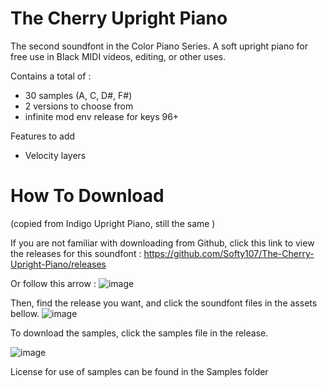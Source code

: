 # The Cherry Upright Piano
The second soundfont in the Color Piano Series.
A soft upright piano for free use in Black MIDI videos, editing, or other uses.

Contains a total of :
- 30 samples (A, C, D#, F#)
- 2 versions to choose from
- infinite mod env release for keys 96+

Features to add
- Velocity layers

# How To Download
(copied from Indigo Upright Piano, still the same )

If you are not familiar with downloading from Github, click this link to view the releases for this soundfont :
https://github.com/Softy107/The-Cherry-Upright-Piano/releases

Or follow this arrow : 
![image](https://github.com/Softy107/The-Indigo-Upright-Piano/assets/103595729/7f15b1d9-d86b-4498-9ab0-b93dd3ad3058)

Then, find the release you want, and click the soundfont files in the assets bellow.
![image](https://github.com/Softy107/The-Indigo-Upright-Piano/assets/103595729/a92492f5-5610-4a9c-8cb6-b34fd1394fad)

To download the samples, click the samples file in the release.

![image](https://github.com/Softy107/The-Indigo-Upright-Piano/assets/103595729/a2bfd7bf-7433-4cdf-80ac-8badf5ba8aee)


License for use of samples can be found in the Samples folder

